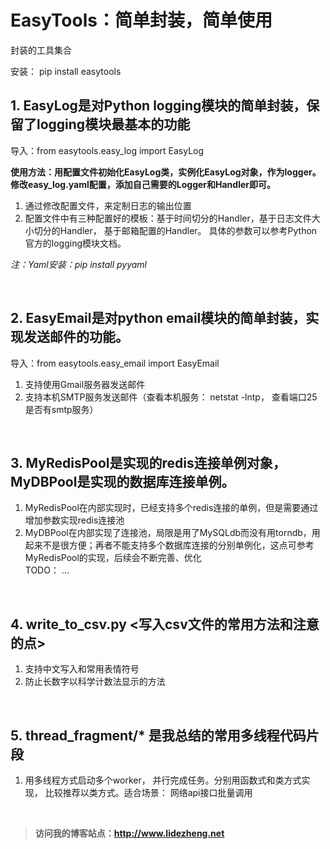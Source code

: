 # EasyTools：简单封装，简单使用
封装的工具集合

安装： pip install easytools

## 1. EasyLog是对Python logging模块的简单封装，保留了logging模块最基本的功能
导入：from easytools.easy_log import EasyLog

**使用方法：用配置文件初始化EasyLog类，实例化EasyLog对象，作为logger。
修改easy_log.yaml配置，添加自己需要的Logger和Handler即可。**

1. 通过修改配置文件，来定制日志的输出位置
2. 配置文件中有三种配置好的模板：基于时间切分的Handler，基于日志文件大小切分的Handler， 基于邮箱配置的Handler。
具体的参数可以参考Python官方的logging模块文档。

*注：Yaml安装：pip install pyyaml*

<br>



## 2. EasyEmail是对python email模块的简单封装，实现发送邮件的功能。

导入：from easytools.easy_email import EasyEmail

1. 支持使用Gmail服务器发送邮件
2. 支持本机SMTP服务发送邮件（查看本机服务： netstat -lntp， 查看端口25是否有smtp服务）

<br>



## 3. MyRedisPool是实现的redis连接单例对象，MyDBPool是实现的数据库连接单例。
1. MyRedisPool在内部实现时，已经支持多个redis连接的单例，但是需要通过增加参数实现redis连接池
2. MyDBPool在内部实现了连接池，局限是用了MySQLdb而没有用torndb，用起来不是很方便；再者不能支持多个数据库连接的分别单例化，这点可参考MyRedisPool的实现，后续会不断完善、优化
<br>TODO： ...

<br>



## 4. write_to_csv.py <写入csv文件的常用方法和注意的点>
1. 支持中文写入和常用表情符号
2. 防止长数字以科学计数法显示的方法

<br>



## 5. thread_fragment/* 是我总结的常用多线程代码片段
1. 用多线程方式启动多个worker， 并行完成任务。分别用函数式和类方式实现， 比较推荐以类方式。适合场景： 网络api接口批量调用


<br>

> **访问我的博客站点：http://www.lidezheng.net**



